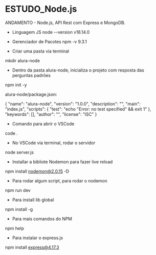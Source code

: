 # ESTUDO_Node.js
ANDAMENTO - Node.js, API Rest com Express e MongoDB.

* Linguagem JS
node --version
v18.14.0

* Gerenciador de Pacotes
npm -v
9.3.1

* Criar uma pasta via terminal

mkdir alura-node

* Dentro da pasta alura-node, inicializa o projeto com resposta das perguntas padrões

npm init -y

alura-node/package.json:

{
  "name": "alura-node",
  "version": "1.0.0",
  "description": "",
  "main": "index.js",
  "scripts": {
    "test": "echo \"Error: no test specified\" && exit 1"
  },
  "keywords": [],
  "author": "",
  "license": "ISC"
}


* Comando para abrir o VSCode

code .

* No VSCode via terminal, rodar o servidor 

node server.js

* Installar a bibliote Nodemon para fazer live reload

npm install nodemon@2.0.15 -D

* Para rodar algum script, para rodar o nodemon

npm run dev

* Para install lib global 

npm install -g <nome do pacote>
  
* Para mais comandos do NPM

npm help <nome do comando>

* Para instalar o express.js

npm install express@4.17.3
